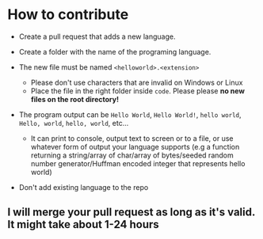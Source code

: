# How to contribute
- Create a pull request that adds a new language. 
- Create a folder with the name of the programing language.
- The new file must be named `<helloworld>.<extension>`
  - Please don't use characters that are invalid on Windows or Linux
  - Place the file in the right folder inside `code`. Please please **no new files on the root directory!**
- The program output can be `Hello World`, `Hello World!`, `hello world`, `Hello, world`, `hello, world`, etc... 
  - It can print to console, output text to screen or to a file, or use whatever form of output your language supports (e.g a function returning a string/array of char/array of bytes/seeded random number generator/Huffman encoded integer that represents hello world)

- Don't add existing language to the repo

## I will merge your pull request as long as it's valid. It might take about 1-24 hours